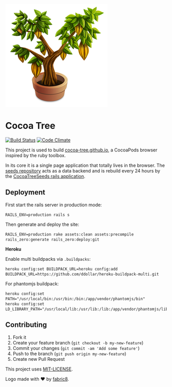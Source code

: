 ![Cocoa Tree](./app/assets/images/cocoa-tree-320.png)

# Cocoa Tree

[![Build Status](https://travis-ci.org/bsingr/cocoa-tree.png)](https://travis-ci.org/bsingr/cocoa-tree)
[![Code Climate](https://codeclimate.com/github/bsingr/cocoa-tree.png)](https://codeclimate.com/github/bsingr/cocoa-tree)

This project is used to build [cocoa-tree.github.io](http://cocoa-tree.github.io), a CocoaPods browser inspired by the ruby toolbox.

In its core it is a single page application that totally lives in the browser. The [seeds repository](http://github.com/cocoa-tree/seeds) acts as a data backend and is rebuild every 24 hours by the [CocoaTreeSeeds rails application](http://github.com/bsingr/cocoa-tree-seeds).

## Deployment

First start the rails server in production mode:

    RAILS_ENV=production rails s

Then generate and deploy the site:

    RAILS_ENV=production rake assets:clean assets:precompile rails_zero:generate rails_zero:deploy:git

**Heroku**

Enable multi buildpacks via `.buildpacks`:

    heroku config:set BUILDPACK_URL=heroku config:add BUILDPACK_URL=https://github.com/ddollar/heroku-buildpack-multi.git

For phantomjs buildpack:

    heroku config:set PATH="/usr/local/bin:/usr/bin:/bin:/app/vendor/phantomjs/bin"
    heroku config:set LD_LIBRARY_PATH="/usr/local/lib:/usr/lib:/lib:/app/vendor/phantomjs/lib"

## Contributing

1. Fork it
2. Create your feature branch (`git checkout -b my-new-feature`)
3. Commit your changes (`git commit -am 'Add some feature'`)
4. Push to the branch (`git push origin my-new-feature`)
5. Create new Pull Request

This project uses [MIT-LICENSE](LICENSE.txt).

Logo made with :heart: by [fabric8](http://fabric8.de/).
